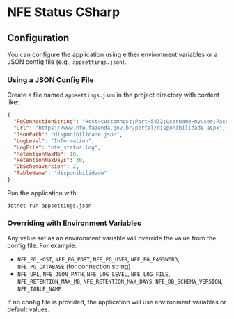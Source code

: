# NFE Status CSharp

## Configuration

You can configure the application using either environment variables or a JSON config file (e.g., `appsettings.json`).

### Using a JSON Config File

Create a file named `appsettings.json` in the project directory with content like:

```json
{
  "PgConnectionString": "Host=customhost;Port=5432;Username=myuser;Password=mypass;Database=mydb",
  "Url": "https://www.nfe.fazenda.gov.br/portal/disponibilidade.aspx",
  "JsonPath": "disponibilidade.json",
  "LogLevel": "Information",
  "LogFile": "nfe_status.log",
  "RetentionMaxMb": 10,
  "RetentionMaxDays": 30,
  "DbSchemaVersion": 2,
  "TableName": "disponibilidade"
}
```

Run the application with:

```
dotnet run appsettings.json
```

### Overriding with Environment Variables

Any value set as an environment variable will override the value from the config file. For example:

- `NFE_PG_HOST`, `NFE_PG_PORT`, `NFE_PG_USER`, `NFE_PG_PASSWORD`, `NFE_PG_DATABASE` (for connection string)
- `NFE_URL`, `NFE_JSON_PATH`, `NFE_LOG_LEVEL`, `NFE_LOG_FILE`, `NFE_RETENTION_MAX_MB`, `NFE_RETENTION_MAX_DAYS`, `NFE_DB_SCHEMA_VERSION`, `NFE_TABLE_NAME`

If no config file is provided, the application will use environment variables or default values. 